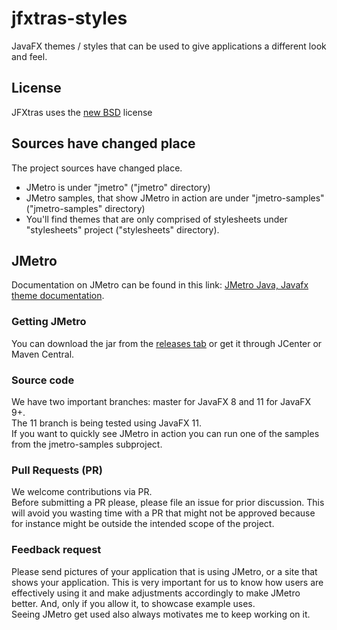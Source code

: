 jfxtras-styles
==============

JavaFX themes / styles that can be used to give applications a different look and feel.

## License
JFXtras uses the [new BSD](http://en.wikipedia.org/wiki/BSD_licenses#3-clause_license_.28.22Revised_BSD_License.22.2C_.22New_BSD_License.22.2C_or_.22Modified_BSD_License.22.29) license

## Sources have changed place
The project sources have changed place.
- JMetro is under "jmetro" ("jmetro" directory)   
- JMetro samples, that show JMetro in action are under "jmetro-samples" ("jmetro-samples" directory)
- You'll find themes that are only comprised of stylesheets under "stylesheets" project ("stylesheets" directory).   

## JMetro
Documentation on JMetro can be found in this link: [JMetro Java, Javafx theme documentation](https://pixelduke.com/java-javafx-theme-jmetro).  

### Getting JMetro
You can download the jar from the [releases tab](https://github.com/JFXtras/jfxtras-styles/releases) or get it through
JCenter or Maven Central. 

### Source code
We have two important branches: master for JavaFX 8 and 11 for JavaFX 9+.   
The 11 branch is being tested using JavaFX 11.  
If you want to quickly see JMetro in action you can run one of the samples from the jmetro-samples subproject.

### Pull Requests (PR)
We welcome contributions via PR.  
Before submitting a PR please, please file an issue for prior discussion. This will avoid you wasting time with a PR that
might not be approved because for instance might be outside the intended scope of the project.

### Feedback request
Please send pictures of your application that is using JMetro, or a site that shows your application. This is very important for us
to know how users are effectively using it and make adjustments accordingly to make JMetro better.  And, only if you allow it, to showcase example uses.    
Seeing JMetro get used also always motivates me to keep working on it.

